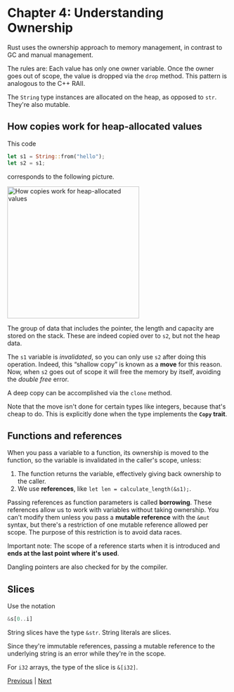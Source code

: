 # Chapter 4: Understanding Ownership

Rust uses the ownership approach to memory management, in contrast to GC and manual
management.

The rules are: Each value has only one owner variable. Once the owner goes out of scope,
the value is dropped via the `drop` method. This pattern is analogous to the C++ RAII.

The `String` type instances are allocated on the heap, as opposed to `str`. They're also mutable.

## How copies work for heap-allocated values

This code

```rust
let s1 = String::from("hello");
let s2 = s1;
```

corresponds to the following picture.

<img alt="How copies work for heap-allocated values" src="https://doc.rust-lang.org/book/img/trpl04-04.svg" width="300" height="300">

The group of data that includes the pointer, the length and capacity are stored on the
stack. These are indeed copied over to `s2`, but not the heap data.

The `s1` variable is _invalidated_, so you can only use `s2` after doing this operation.
Indeed, this “shallow copy” is known as a **move** for this reason. Now, when `s2` goes
out of scope it will free the memory by itself, avoiding the _double free_ error.

A deep copy can be accomplished via the `clone` method.

Note that the move isn't done for certain types like integers, because that's cheap to
do. This is explicitly done when the type implements the **`Copy` trait**.

## Functions and references

When you pass a variable to a function, its ownership is moved to the function, so the
variable is invalidated in the caller's scope, unless:

1. The function returns the variable, effectively giving back ownership to the caller.
2. We use **references**, like `let len = calculate_length(&s1);`.

Passing references as function parameters is called **borrowing**. These references
allow us to work with variables without taking ownership. You can't modify them unless
you pass a **mutable reference** with the `&mut` syntax, but there's a restriction of
one mutable reference allowed per scope. The purpose of this restriction is to avoid
data races.

Important note: The scope of a reference starts when it is introduced and
**ends at the last point where it's used**.

Dangling pointers are also checked for by the compiler.

## Slices

Use the notation

```rust
&s[0..i]
```

String slices have the type `&str`. String literals are slices.

Since they're immutable references, passing a mutable reference to the underlying string
is an error while they're in the scope.

For `i32` arrays, the type of the slice is `&[i32]`.

[Previous](/03-programming-concepts/variables/) | [Next](/05-using-structs/structs/)
